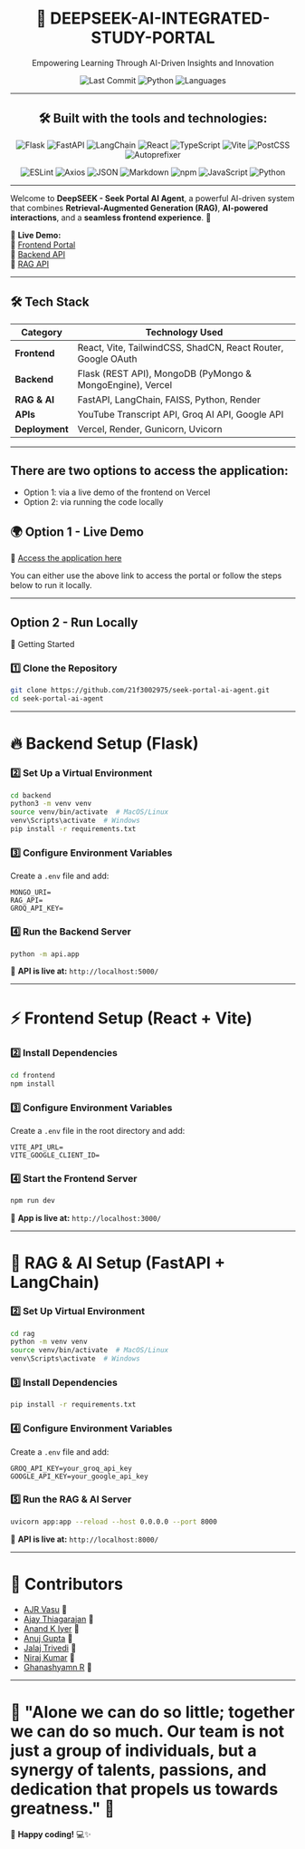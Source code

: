 <div align="center">
     
# 🧠 DEEPSEEK-AI-INTEGRATED-STUDY-PORTAL
Empowering Learning Through AI-Driven Insights and Innovation

![Last Commit](https://img.shields.io/badge/last%20commit-march-blue.svg)
![Python](https://img.shields.io/badge/python-50.5%25-blue.svg)
![Languages](https://img.shields.io/badge/languages-6-blue.svg)

---

## 🛠️ Built with the tools and technologies:
![Flask](https://img.shields.io/badge/-Flask-black?logo=flask)
![FastAPI](https://img.shields.io/badge/-FastAPI-009688?logo=fastapi&logoColor=white)
![LangChain](https://img.shields.io/badge/-LangChain-2B6CB0?logo=python&logoColor=white)
![React](https://img.shields.io/badge/-React-61DAFB?logo=react&logoColor=black)
![TypeScript](https://img.shields.io/badge/-TypeScript-3178C6?logo=typescript&logoColor=white)
![Vite](https://img.shields.io/badge/-Vite-646CFF?logo=vite&logoColor=white)
![PostCSS](https://img.shields.io/badge/-PostCSS-DD3A0A?logo=postcss)
![Autoprefixer](https://img.shields.io/badge/-Autoprefixer-DD3735?logo=autoprefixer)

![ESLint](https://img.shields.io/badge/-ESLint-4B32C3?logo=eslint)
![Axios](https://img.shields.io/badge/-Axios-5A29E4?logo=axios)
![JSON](https://img.shields.io/badge/-JSON-000?logo=json&logoColor=white)
![Markdown](https://img.shields.io/badge/-Markdown-000?logo=markdown&logoColor=white)
![npm](https://img.shields.io/badge/-npm-CB3837?logo=npm)
![JavaScript](https://img.shields.io/badge/-JavaScript-F7DF1E?logo=javascript&logoColor=black)
![Python](https://img.shields.io/badge/-Python-3776AB?logo=python&logoColor=white)

---
</div>

Welcome to **DeepSEEK - Seek Portal AI Agent**, a powerful AI-driven system that combines **Retrieval-Augmented Generation (RAG)**, **AI-powered interactions**, and a **seamless frontend experience**. 🚀  

📌 **Live Demo:**  
🔗 [Frontend Portal](https://deepseek.anujg.me/)  
🔗 [Backend API](https://api.deepseek.anujg.me)  
🔗 [RAG API](https://rag.deepseek.anujg.me)  

---

## 🛠️ Tech Stack  

| **Category** | **Technology Used** |
|-------------|------------------|
| **Frontend** | React, Vite, TailwindCSS, ShadCN, React Router, Google OAuth |
| **Backend** | Flask (REST API), MongoDB (PyMongo & MongoEngine), Vercel |
| **RAG & AI** | FastAPI, LangChain, FAISS, Python, Render |
| **APIs** | YouTube Transcript API, Groq AI API, Google API |
| **Deployment** | Vercel, Render, Gunicorn, Uvicorn |

---

## There are two options to access the application:

- Option 1: via a live demo of the frontend on Vercel  
- Option 2: via running the code locally   
     
## 🌍 Option 1 - Live Demo  
🔗 [Access the application here](https://deepseek.anujg.me/)  

You can either use the above link to access the portal or follow the steps below to run it locally.

---

## Option 2 - Run Locally

🚀 Getting Started  

###  1️⃣ Clone the Repository  

```sh
git clone https://github.com/21f3002975/seek-portal-ai-agent.git
cd seek-portal-ai-agent
```

---

# 🔥 Backend Setup (Flask)  

### 2️⃣ Set Up a Virtual Environment  

```sh
cd backend
python3 -m venv venv
source venv/bin/activate  # MacOS/Linux
venv\Scripts\activate  # Windows
pip install -r requirements.txt
```

### 3️⃣ Configure Environment Variables  

Create a `.env` file and add:  

```env
MONGO_URI=
RAG_API=
GROQ_API_KEY=
```

### 4️⃣ Run the Backend Server  

```sh
python -m api.app
```

📌 **API is live at:** `http://localhost:5000/`

---

# ⚡ Frontend Setup (React + Vite)  

### 2️⃣ Install Dependencies  

```sh
cd frontend
npm install
```

### 3️⃣ Configure Environment Variables  

Create a `.env` file in the root directory and add:  

```env
VITE_API_URL=
VITE_GOOGLE_CLIENT_ID=
```

### 4️⃣ Start the Frontend Server  

```sh
npm run dev
```

📌 **App is live at:** `http://localhost:3000/`

---

# 🤖 RAG & AI Setup (FastAPI + LangChain)  

### 2️⃣ Set Up Virtual Environment  

```sh
cd rag
python -m venv venv
source venv/bin/activate  # MacOS/Linux
venv\Scripts\activate  # Windows
```

### 3️⃣ Install Dependencies  

```sh
pip install -r requirements.txt
```

### 4️⃣ Configure Environment Variables  

Create a `.env` file and add:  

```env
GROQ_API_KEY=your_groq_api_key
GOOGLE_API_KEY=your_google_api_key
```

### 5️⃣ Run the RAG & AI Server  

```sh
uvicorn app:app --reload --host 0.0.0.0 --port 8000
```

📌 **API is live at:** `http://localhost:8000/`

---

# 👥 Contributors  

  - [AJR Vasu](https://github.com/21f3002975) 🚀  
  - [Ajay Thiagarajan](https://github.com/AjayIITM-Projects) 🚀  
  - [Anand K Iyer](https://github.com/21f1001185) 🚀  
  - [Anuj Gupta](https://github.com/anujgupta95) 🚀  
  - [Jalaj Trivedi](https://github.com/jt232003) 🚀  
  - [Niraj Kumar](https://github.com/nirajkumar1002) 🚀  
  - [Ghanashyamn R](https://github.com/ghanashyam-r) 🚀  

---

# 🌟 **"Alone we can do so little; together we can do so much. Our team is not just a group of individuals, but a synergy of talents, passions, and dedication that propels us towards greatness."** 🌟

🚀 **Happy coding!** 💻✨
